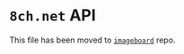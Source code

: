 # `8ch.net` API

This file has been moved to [`imageboard`](https://github.com/catamphetamine/imageboard/blob/master/docs/engines/OpenIB.md) repo.